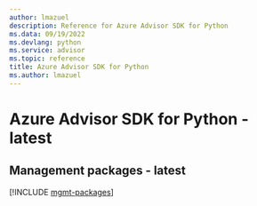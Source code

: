```yaml
---
author: lmazuel
description: Reference for Azure Advisor SDK for Python
ms.data: 09/19/2022
ms.devlang: python
ms.service: advisor
ms.topic: reference
title: Azure Advisor SDK for Python
ms.author: lmazuel
---
```

# Azure Advisor SDK for Python - latest

## Management packages - latest
[!INCLUDE [mgmt-packages](advisor-mgmt-index.md)]